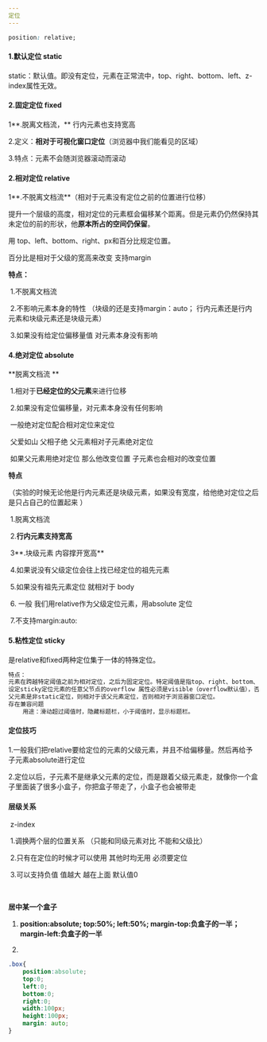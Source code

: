 ```yaml
---
定位
---
```




```css
position: relative;
```



#### 1.默认定位 static

static：默认值。即没有定位，元素在正常流中，top、right、bottom、left、z-index属性无效。



#### 2.固定定位 fixed

1**.脱离文档流，** 行内元素也支持宽高

2.定义：**相对于可视化窗口定位**（浏览器中我们能看见的区域）

3.特点：元素不会随浏览器滚动而滚动



#### 2.相对定位 relative

1**.不脱离文档流**（相对于元素没有定位之前的位置进行位移）

提升一个层级的高度，相对定位的元素框会偏移某个距离。但是元素仍仍然保持其未定位的前的形状，他**原本所占的空间仍保留**。

用	top、left、bottom、right、px和百分比规定位置。

百分比是相对于父级的宽高来改变  支持margin

**特点：**

​	1.不脱离文档流

​	2.不影响元素本身的特性 （块级的还是支持margin：auto； 行内元素还是行内元素和块级元素还是块级元素）

​	3.如果没有给定位偏移量值 对元素本身没有影响



#### 4.绝对定位 absolute

**脱离文档流   **

​	1.相对于**已经定位的父元素**来进行位移

​	2.如果没有定位偏移量，对元素本身没有任何影响



​			一般绝对定位配合相对定位来定位

​			父爱如山  父相子绝 父元素相对子元素绝对定位

​			如果父元素用绝对定位 那么他改变位置 子元素也会相对的改变位置

**特点**

（实验的时候无论他是行内元素还是块级元素，如果没有宽度，给他绝对定位之后是只占自己的位置起来 ）

​			1.脱离文档流

​			2.**行内元素支持宽高**

​			3**.块级元素 内容撑开宽高**

​			4.如果说没有父级定位会往上找已经定位的祖先元素

​			5.如果没有祖先元素定位 就相对于 body

​			6. 一般 我们用relative作为父级定位元素，用absolute	定位

​			7.不支持margin:auto:

 



#### 5.粘性定位 sticky 

是relative和fixed两种定位集于一体的特殊定位。

```css
特点：
元素在跨越特定阈值之前为相对定位，之后为固定定位。特定阈值是指top、right、bottom、left其中一个属性，只有设置特定阈值，才能使该定位生效，否则跟相对定位相同。(top优先级比bottom高，left优先级比right高)。
设定sticky定位元素的任意父节点的overflow 属性必须是visible（overflow默认值），否则sticky定位不生效。
父元素是非static定位，则相对于该父元素定位，否则相对于浏览器窗口定位。
存在兼容问题
	用途：滑动超过阈值时，隐藏标题栏，小于阈值时，显示标题栏。
```





#### 定位技巧

​	1.一般我们把relative要给定位的元素的父级元素，并且不给偏移量。然后再给予子元素absolute进行定位

​	2.定位以后，子元素不是继承父元素的定位，而是跟着父级元素走，就像你一个盒子里面装了很多小盒子，你把盒子带走了，小盒子也会被带走	

 

#### 层级关系

​		z-index

​		1.调换两个层的位置关系 （只能和同级元素对比  不能和父级比）

​		2.只有在定位的时候才可以使用  其他时均无用 必须要定位

​		3.可以支持负值  值越大 越在上面 默认值0

​	

 

**居中某一个盒子**

1. **position:absolute; top:50%; left:50%; margin-top:负盒子的一半； margin-left:负盒子的一半**

2.

```css
.box{
  	position:absolute;
  	top:0;
  	left:0;
   	bottom:0;
  	right:0;
  	width:100px;
  	height:100px;
  	margin: auto;
}
```